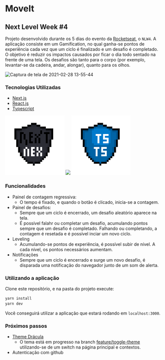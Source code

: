 # MoveIt

## Next Level Week #4

Projeto desenvolvido durante os 5 dias do evento da [Rocketseat](https://rocketseat.com.br/), o `NLW4`.
A aplicação consiste em um Gamification, no qual ganha-se pontos de experiência cada vez que um ciclo 
é finalizado e um desafio é completado. O objetivo é reduzir os impactos causados por ficar o dia todo
sentado na frente de uma tela. Os desafios são tanto para o corpo (por exemplo, levantar-se da cadeira,
andar, alongar), quanto para os olhos. 


![Captura de tela de 2021-02-28 13-55-44](https://user-images.githubusercontent.com/52762669/109426498-b7ddfc80-79cc-11eb-8bbb-712c41f1f21f.png)


### Tecnologias Utilizadas
- [Next.js](https://nextjs.org/)
- [React.js](https://pt-br.reactjs.org/)
- [Typescript](https://www.typescriptlang.org/)

<div>
  <img src="https://github.com/gustavofbc/pixel_of_shields/blob/main/dark/next_js_dark.png" />
  <img src="https://github.com/gustavofbc/pixel_of_shields/blob/main/dark/react_dark.png" />
  <img src="https://github.com/gustavofbc/pixel_of_shields/blob/main/base/typescript.png" />
</div>

### Funcionalidades
- Painel de contagem regressiva:
  - O tempo é fixado, e quando o botão é clicado, inicia-se a contagem. 
- Painel de desafios: 
  - Sempre que um ciclo é encerrado, um desafio aleatório aparece na tela.
  - É possível falahr ou completar um desafio, acumulando pontos sempre que
    um desafio é completado. Falhando ou completando, a contagem é resetada
    e é possível inciar um novo ciclo.
- Leveling
  - Acumulando-se pontos de experiência, é possível subir de nível. A cada
  nível, os pontos necessários aumentam. 
- Notificações
  - Sempre que um ciclo é encerrado e surge um novo desafio, é disparada
  uma notificação do navegador junto de um som de alerta. 
  
### Utilizando a aplicação

Clone este repositório, e na pasta do projeto execute:

```sh
yarn install
yarn dev
```

Você conseguirá utilizar a aplicação que estará rodando em `localhost:3000`.

### Próximos passos
- [Theme Drácula](https://draculatheme.com/contribute) 
  - O tema está em progresso na branch [feature/toggle-theme](https://github.com/mhrocha1997/moveit_nlw4/tree/feature/theme-toggle) utilizando-se de um switch na página principal e contextos.
- Autenticação com github




